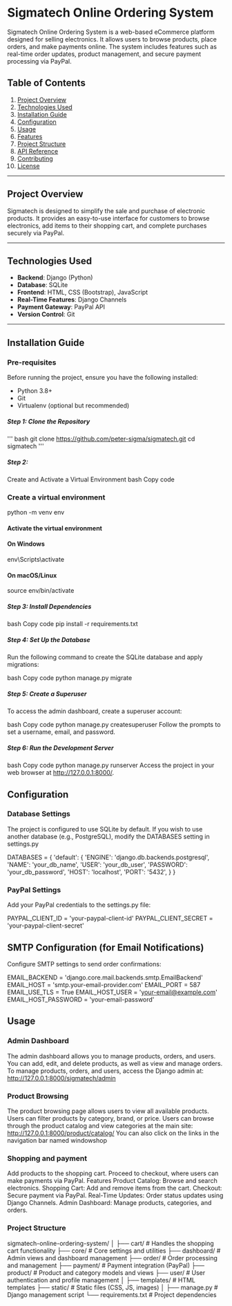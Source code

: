 # Sigmatech Online Ordering System

Sigmatech Online Ordering System is a web-based eCommerce platform designed for selling electronics. It allows users to browse products, place orders, and make payments online. The system includes features such as real-time order updates, product management, and secure payment processing via PayPal.

## Table of Contents
1. [Project Overview](#project-overview)
2. [Technologies Used](#technologies-used)
3. [Installation Guide](#installation-guide)
4. [Configuration](#configuration)
5. [Usage](#usage)
6. [Features](#features)
7. [Project Structure](#project-structure)
8. [API Reference](#api-reference)
9. [Contributing](#contributing)
10. [License](#license)

---

## Project Overview

Sigmatech is designed to simplify the sale and purchase of electronic products. It provides an easy-to-use interface for customers to browse electronics, add items to their shopping cart, and complete purchases securely via PayPal.

---

## Technologies Used
- **Backend**: Django (Python)
- **Database**: SQLite
- **Frontend**: HTML, CSS (Bootstrap), JavaScript
- **Real-Time Features**: Django Channels
- **Payment Gateway**: PayPal API
- **Version Control**: Git

---

## Installation Guide

### Pre-requisites
Before running the project, ensure you have the following installed:
- Python 3.8+
- Git
- Virtualenv (optional but recommended)

##### Step 1: Clone the Repository
''' bash
git clone https://github.com/peter-sigma/sigmatech.git
cd sigmatech '''


##### Step 2: 
Create and Activate a Virtual Environment
bash
Copy code
### Create a virtual environment
python -m venv env

#### Activate the virtual environment
#### On Windows
env\Scripts\activate

#### On macOS/Linux
source env/bin/activate
##### Step 3: Install Dependencies
bash
Copy code
pip install -r requirements.txt
##### Step 4: Set Up the Database
Run the following command to create the SQLite database and apply migrations:

bash
Copy code
python manage.py migrate
##### Step 5: Create a Superuser
To access the admin dashboard, create a superuser account:

bash
Copy code
python manage.py createsuperuser
Follow the prompts to set a username, email, and password.

##### Step 6: Run the Development Server
bash
Copy code
python manage.py runserver
Access the project in your web browser at http://127.0.0.1:8000/.

## Configuration
### Database Settings
The project is configured to use SQLite by default. If you wish to use another database (e.g., PostgreSQL), modify the DATABASES setting in settings.py

DATABASES = {
    'default': {
        'ENGINE': 'django.db.backends.postgresql',
        'NAME': 'your_db_name',
        'USER': 'your_db_user',
        'PASSWORD': 'your_db_password',
        'HOST': 'localhost',
        'PORT': '5432',
    }
}

### PayPal Settings
Add your PayPal credentials to the settings.py file:

PAYPAL_CLIENT_ID = 'your-paypal-client-id'
PAYPAL_CLIENT_SECRET = 'your-paypal-client-secret'

## SMTP Configuration (for Email Notifications)

Configure SMTP settings to send order confirmations:

EMAIL_BACKEND = 'django.core.mail.backends.smtp.EmailBackend'
EMAIL_HOST = 'smtp.your-email-provider.com'
EMAIL_PORT = 587
EMAIL_USE_TLS = True
EMAIL_HOST_USER = 'your-email@example.com'
EMAIL_HOST_PASSWORD = 'your-email-password'


## Usage

### Admin Dashboard
The admin dashboard allows you to manage products, orders, and users. You can add, edit, and delete products, as well as view and manage orders. 
To manage products, orders, and users, access the Django admin at:
http://127.0.0.1:8000/sigmatech/admin

### Product Browsing
The product browsing page allows users to view all available products. Users can filter products by category, brand, or price.
Users can browse through the product catalog and view categories at the main site:
http://127.0.0.1:8000/product/catalog/
You can also click on the links in the navigation bar named windowshop

### Shopping and payment
Add products to the shopping cart.
Proceed to checkout, where users can make payments via PayPal.
Features
Product Catalog: Browse and search electronics.
Shopping Cart: Add and remove items from the cart.
Checkout: Secure payment via PayPal.
Real-Time Updates: Order status updates using Django Channels.
Admin Dashboard: Manage products, categories, and orders.

### Project Structure
sigmatech-online-ordering-system/
│
├── cart/               # Handles the shopping cart functionality
├── core/               # Core settings and utilities
├── dashboard/          # Admin views and dashboard management
├── order/              # Order processing and management
├── payment/            # Payment integration (PayPal)
├── product/            # Product and category models and views
├── user/               # User authentication and profile management
│
├── templates/          # HTML templates
├── static/             # Static files (CSS, JS, images)
│
├── manage.py           # Django management script
└── requirements.txt    # Project dependencies




